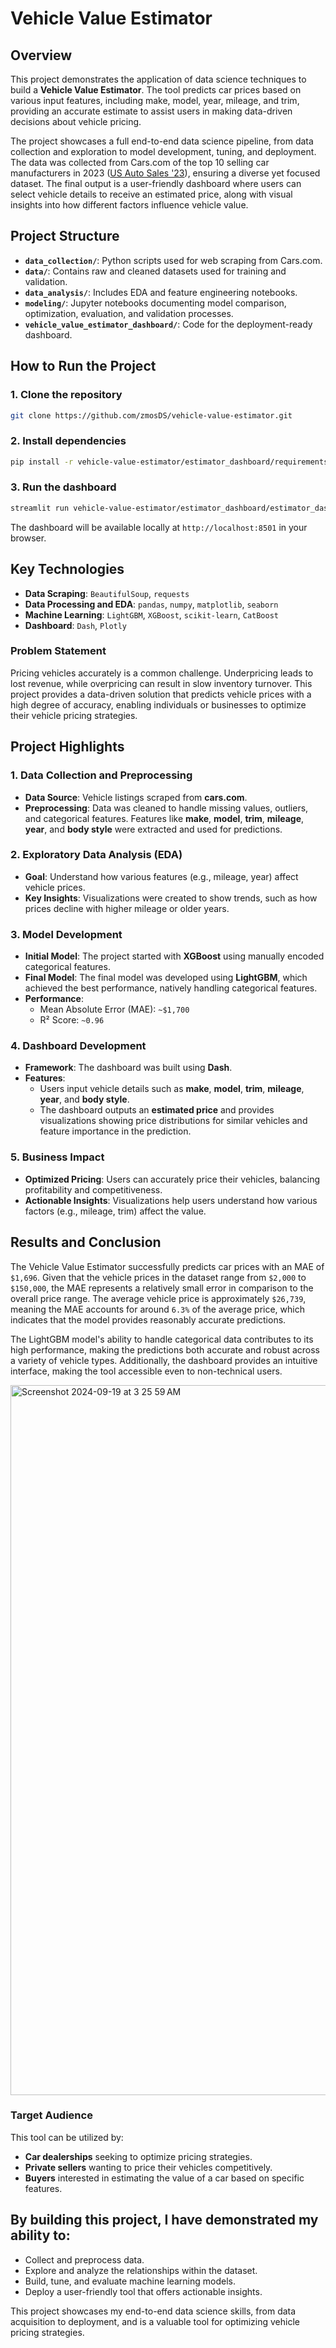 # Vehicle Value Estimator

## Overview

This project demonstrates the application of data science techniques to build a **Vehicle Value Estimator**. The tool predicts car prices based on various input features, including make, model, year, mileage, and trim, providing an accurate estimate to assist users in making data-driven decisions about vehicle pricing.

The project showcases a full end-to-end data science pipeline, from data collection and exploration to model development, tuning, and deployment. The data was collected from Cars.com of the top 10 selling car manufacturers in 2023 ([US Auto Sales '23](https://www.carpro.com/blog/national-auto-sales-numbers-for-all-automakers-in-2023/)), ensuring a diverse yet focused dataset. The final output is a user-friendly dashboard where users can select vehicle details to receive an estimated price, along with visual insights into how different factors influence vehicle value.

## Project Structure

- **`data_collection/`**: Python scripts used for web scraping from Cars.com.
- **`data/`**: Contains raw and cleaned datasets used for training and validation.
- **`data_analysis/`**: Includes EDA and feature engineering notebooks.
- **`modeling/`**: Jupyter notebooks documenting model comparison, optimization, evaluation, and validation processes.
- **`vehicle_value_estimator_dashboard/`**: Code for the deployment-ready dashboard.

## How to Run the Project

### 1. Clone the repository
```bash
git clone https://github.com/zmosDS/vehicle-value-estimator.git
```

### 2. Install dependencies
```bash
pip install -r vehicle-value-estimator/estimator_dashboard/requirements.txt
```

### 3. Run the dashboard
```bash
streamlit run vehicle-value-estimator/estimator_dashboard/estimator_dashboard.py
```
The dashboard will be available locally at `http://localhost:8501` in your browser.

## Key Technologies

- **Data Scraping**: `BeautifulSoup`, `requests`
- **Data Processing and EDA**: `pandas`, `numpy`, `matplotlib`, `seaborn`
- **Machine Learning**: `LightGBM`, `XGBoost`, `scikit-learn`, `CatBoost`
- **Dashboard**: `Dash`, `Plotly`

### Problem Statement
Pricing vehicles accurately is a common challenge. Underpricing leads to lost revenue, while overpricing can result in slow inventory turnover. This project provides a data-driven solution that predicts vehicle prices with a high degree of accuracy, enabling individuals or businesses to optimize their vehicle pricing strategies.

## Project Highlights

### 1. Data Collection and Preprocessing
- **Data Source**: Vehicle listings scraped from **cars.com**.
- **Preprocessing**: Data was cleaned to handle missing values, outliers, and categorical features. Features like **make**, **model**, **trim**, **mileage**, **year**, and **body style** were extracted and used for predictions.

### 2. Exploratory Data Analysis (EDA)
- **Goal**: Understand how various features (e.g., mileage, year) affect vehicle prices.
- **Key Insights**: Visualizations were created to show trends, such as how prices decline with higher mileage or older years.
  
### 3. Model Development
- **Initial Model**: The project started with **XGBoost** using manually encoded categorical features.
- **Final Model**: The final model was developed using **LightGBM**, which achieved the best performance, natively handling categorical features.
- **Performance**:
  - Mean Absolute Error (MAE): `~$1,700`
  - R² Score: `~0.96`
  
### 4. Dashboard Development
- **Framework**: The dashboard was built using **Dash**.
- **Features**: 
  - Users input vehicle details such as **make**, **model**, **trim**, **mileage**, **year**, and **body style**.
  - The dashboard outputs an **estimated price** and provides visualizations showing price distributions for similar vehicles and feature importance in the prediction.
  
### 5. Business Impact
- **Optimized Pricing**: Users can accurately price their vehicles, balancing profitability and competitiveness.
- **Actionable Insights**: Visualizations help users understand how various factors (e.g., mileage, trim) affect the value.

## Results and Conclusion

The Vehicle Value Estimator successfully predicts car prices with an MAE of `$1,696`. Given that the vehicle prices in the dataset range from `$2,000` to `$150,000`, the MAE represents a relatively small error in comparison to the overall price range. The average vehicle price is approximately `$26,739`, meaning the MAE accounts for around `6.3%` of the average price, which indicates that the model provides reasonably accurate predictions.

The LightGBM model's ability to handle categorical data contributes to its high performance, making the predictions both accurate and robust across a variety of vehicle types. Additionally, the dashboard provides an intuitive interface, making the tool accessible even to non-technical users.

<img width="1136" alt="Screenshot 2024-09-19 at 3 25 59 AM" src="https://github.com/user-attachments/assets/c553479c-f95a-4d91-abe6-8c5deb7cebb0">

### Target Audience
This tool can be utilized by:
- **Car dealerships** seeking to optimize pricing strategies.
- **Private sellers** wanting to price their vehicles competitively.
- **Buyers** interested in estimating the value of a car based on specific features.

## **By building this project, I have demonstrated my ability to:**
- Collect and preprocess data.
- Explore and analyze the relationships within the dataset.
- Build, tune, and evaluate machine learning models.
- Deploy a user-friendly tool that offers actionable insights.

This project showcases my end-to-end data science skills, from data acquisition to deployment, and is a valuable tool for optimizing vehicle pricing strategies.
